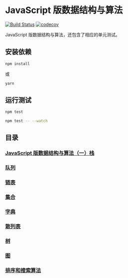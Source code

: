 # JavaScript 版数据结构与算法
[![Build Status](https://travis-ci.org/lewis617/javascript-datastructures-algorithms.svg?branch=master)](https://travis-ci.org/lewis617/javascript-datastructures-algorithms)
[![codecov](https://codecov.io/gh/lewis617/javascript-datastructures-algorithms/branch/master/graph/badge.svg)](https://codecov.io/gh/lewis617/javascript-datastructures-algorithms)

JavaScript 版数据结构与算法，还包含了相应的单元测试。

## 安装依赖

```bash
npm install
```

或

```bash
yarn
```

## 运行测试

```bash
npm test

npm test -- --watch
```

## 目录

### [JavaScript 版数据结构与算法（一）栈](https://lewis617.github.io/2017/02/15/stack/)
### [队列](https://github.com/lewis617/javascript-datastructures-algorithms/blob/master/Queue)
### [链表](https://github.com/lewis617/javascript-datastructures-algorithms/blob/master/LinkedList)
### [集合](https://github.com/lewis617/javascript-datastructures-algorithms/blob/master/src/Set)
### [字典](https://github.com/lewis617/javascript-datastructures-algorithms/blob/master/Dictionary)
### [散列表](https://github.com/lewis617/javascript-datastructures-algorithms/blob/master/HashTable)
### [树](https://github.com/lewis617/javascript-datastructures-algorithms/blob/master/Tree)
### [图](https://github.com/lewis617/javascript-datastructures-algorithms/blob/master/Graph)
### [排序和搜索算法](https://github.com/lewis617/javascript-datastructures-algorithms/blob/master/ArrayList)
